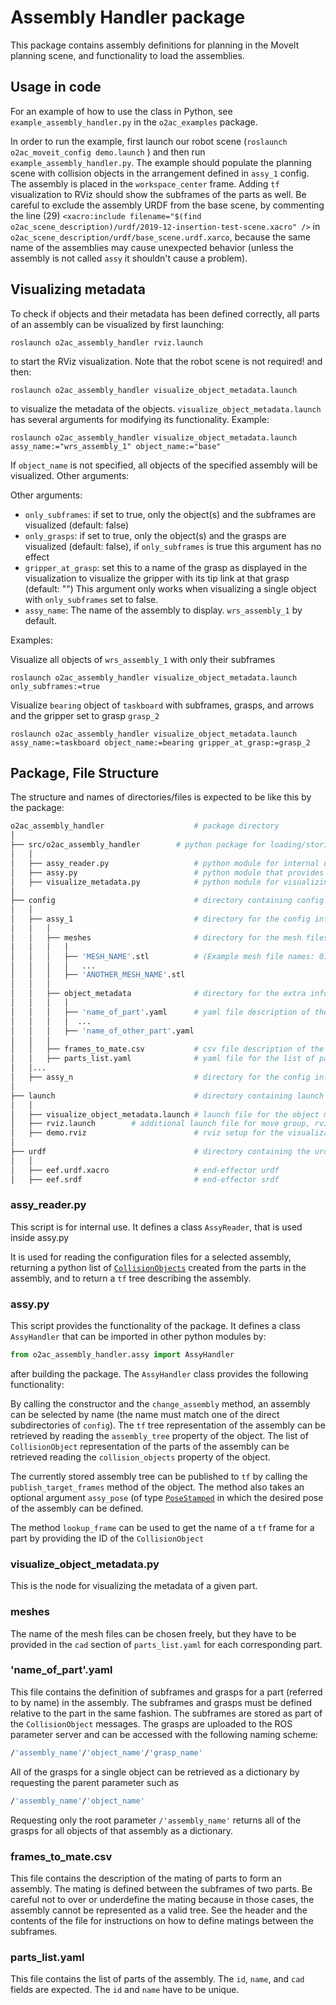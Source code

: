 # Assembly Handler package

This package contains assembly definitions for planning in the MoveIt planning scene, and functionality to load the assemblies.

## Usage in code

For an example of how to use the class in Python, see `example_assembly_handler.py` in the `o2ac_examples` package.

In order to run the example, first launch our robot scene (```roslaunch o2ac_moveit_config demo.launch``` ) and then run `example_assembly_handler.py`. The example should populate the planning scene with collision objects in the arrangement defined in `assy_1` config. The assembly is placed in the `workspace_center` frame. Adding `tf` visualization to RViz should show the subframes of the parts as well. Be careful to exclude the assembly URDF from the base scene, by commenting the line (29) `<xacro:include filename="$(find o2ac_scene_description)/urdf/2019-12-insertion-test-scene.xacro" />` in `o2ac_scene_description/urdf/base_scene.urdf.xarco`, because the same name of the assemblies may cause unexpected behavior (unless the assembly is not called `assy` it shouldn't cause a problem).

## Visualizing metadata

To check if objects and their metadata has been defined correctly, all parts of an assembly can be visualized by first launching:

```
roslaunch o2ac_assembly_handler rviz.launch 
```

to start the RViz visualization. Note that the robot scene is not required! and then:

```
roslaunch o2ac_assembly_handler visualize_object_metadata.launch
```

to visualize the metadata of the objects. `visualize_object_metadata.launch` has several arguments for modifying its functionality. Example:

```
roslaunch o2ac_assembly_handler visualize_object_metadata.launch assy_name:="wrs_assembly_1" object_name:="base"
```

If `object_name` is not specified, all objects of the specified assembly will be visualized. Other arguments:

Other arguments:
 - `only_subframes`: if set to true, only the object(s) and the subframes are visualized (default: false)
 - `only_grasps`: if set to true, only the object(s) and the grasps are visualized (default: false), if `only_subframes` is true this argument has no effect
 - `gripper_at_grasp`: set this to a name of the grasp as displayed in the visualization to visualize the gripper with its tip link at that grasp (default: "") This argument only works when visualizing a single object with `only_subframes` set to false.
 - `assy_name`: The name of the assembly to display. `wrs_assembly_1` by default.

Examples:

Visualize all objects of `wrs_assembly_1` with only their subframes
```
roslaunch o2ac_assembly_handler visualize_object_metadata.launch only_subframes:=true
```

Visualize `bearing` object of `taskboard` with subframes, grasps, and arrows and the gripper set to grasp `grasp_2`
```
roslaunch o2ac_assembly_handler visualize_object_metadata.launch assy_name:=taskboard object_name:=bearing gripper_at_grasp:=grasp_2
```


## Package, File Structure

The structure and names of directories/files is expected to be like this by the package:

```bash
o2ac_assembly_handler                    # package directory
│  
├── src/o2ac_assembly_handler        # python package for loading/storing assemblies and publishing them to tf
│   │  
│   ├── assy_reader.py                   # python module for internal use (in assy.py) to read the assembly configurations
│   ├── assy.py                          # python module that provides the functionality of the package
│   ├── visualize_metadata.py            # python module for visualizing the object metadata (subframes and grasps)
│  
├── config                               # directory containing config info for the assemblies
│   │  
│   ├── assy_1                           # directory for the config info of assembly named 'assy_1'
│   │   │   
│   │   ├── meshes                       # directory for the mesh files of the parts in the assembly
│   │   │   │  
│   │   │   ├── 'MESH_NAME'.stl          # (Example mesh file names: 01-BASE.stl, motor_mesh.stl, Panel.stl, ...)
│   │   │   │   ...
│   │   │   ├── 'ANOTHER_MESH_NAME'.stl
│   │   │  
│   │   ├── object_metadata              # directory for the extra information associated with the parts
│   │   │   │  
│   │   │   ├── 'name_of_part'.yaml      # yaml file description of the subframes and grasps of part named 'name of part' (Example names for parts: 'base', 'panel', 'motor' ...)
│   │   │   │  ...
│   │   │   ├── 'name_of_other_part'.yaml
│   │   │  
│   │   ├── frames_to_mate.csv           # csv file description of the mating of parts to form an assembly
│   │   ├── parts_list.yaml              # yaml file for the list of parts of the assembly
│   │...
│   ├── assy_n                           # directory for the config info of assembly named 'assy_n'
│  
├── launch                               # directory containing launch file for the object metadata visualization
│   │  
│   ├── visualize_object_metadata.launch # launch file for the object metadata visualization
│   ├── rviz.launch        # additional launch file for move group, rviz and loading the urdf
│   ├── demo.rviz                        # rviz setup for the visualization
│  
├── urdf                                 # directory containing the urdf of the gripper for visualization
│   │  
│   ├── eef.urdf.xacro                   # end-effector urdf
│   ├── eef.srdf                         # end-effector srdf
```

### assy_reader.py

This script is for internal use. It defines a class `AssyReader`, that is used inside assy.py

It is used for reading the configuration files for a selected assembly, returning a python list of [`CollisionObjects`](http://docs.ros.org/api/moveit_msgs/html/msg/CollisionObject.html) created from the parts in the assembly, and to return a `tf` tree describing the assembly.

### assy.py

This script provides the functionality of the package. It defines a class `AssyHandler` that can be imported in other python modules by:
```python
from o2ac_assembly_handler.assy import AssyHandler
```
after building the package. The `AssyHandler` class provides the following functionality:

By calling the constructor and the `change_assembly` method, an assembly can be selected by name (the name must match one of the direct subdirectories of `config`). The `tf` tree representation of the assembly can be retrieved by reading the `assembly_tree` property of the object. The list of `CollisionObject` representation of the parts of the assembly can be retrieved reading the `collision_objects` property of the object.

The currently stored assembly tree can be published to `tf` by calling the `publish_target_frames` method of the object. The method also takes an optional argument `assy_pose` (of type [`PoseStamped`](http://docs.ros.org/melodic/api/geometry_msgs/html/msg/PoseStamped.html) in which the desired pose of the assembly can be defined.

The method `lookup_frame` can be used to get the name of a `tf` frame for a part by providing the ID of the `CollisionObject`

### visualize_object_metadata.py

This is the node for visualizing the metadata of a given part.

### meshes

The name of the mesh files can be chosen freely, but they have to be provided in the `cad` section of `parts_list.yaml` for each corresponding part.

### 'name_of_part'.yaml

This file contains the definition of subframes and grasps for a part (referred to by name) in the assembly. The subframes and grasps must be defined relative to the part in the same fashion. The subframes are stored as part of the `CollisionObject` messages. The grasps are uploaded to the ROS parameter server and can be accessed with the following naming scheme:

```bash
/'assembly_name'/'object_name'/'grasp_name'
```

All of the grasps for a single object can be retrieved as a dictionary by requesting the parent parameter such as

```bash
/'assembly_name'/'object_name'
```

Requesting only the root parameter `/'assembly_name'` returns all of the grasps for all objects of that assembly as a dictionary.

### frames_to_mate.csv

This file contains the description of the mating of parts to form an assembly. The mating is defined between the subframes of two parts. Be careful not to over or underdefine the mating because in those cases, the assembly cannot be represented as a valid tree. See the header and the contents of the file for instructions on how to define matings between the subframes.

### parts_list.yaml

This file contains the list of parts of the assembly. The `id`, `name`, and `cad` fields are expected. The `id` and `name` have to be unique.
